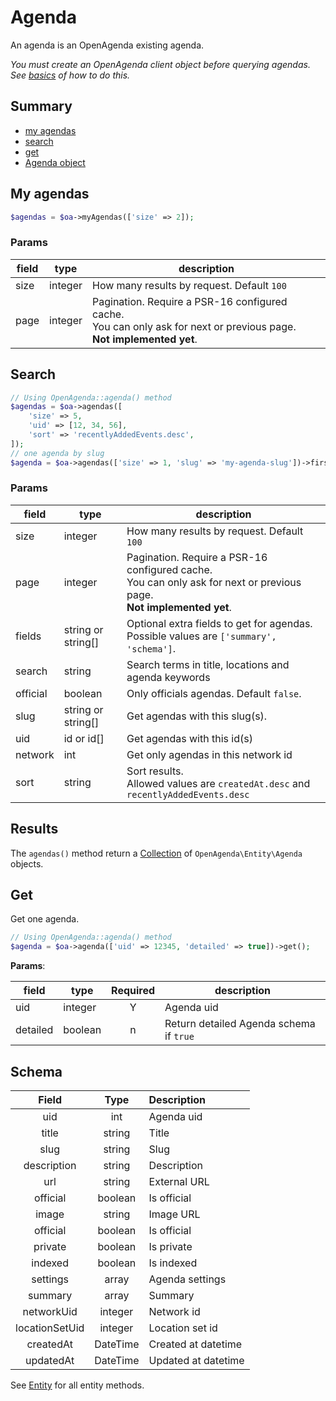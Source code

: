 # Agenda

An agenda is an OpenAgenda existing agenda.

_You must create an OpenAgenda client object before querying agendas._  
_See [basics](basics.md) of how to do this._

## Summary

* [my agendas](#my-agendas)
* [search](#search)
* [get](#get)
* [Agenda object](#schema)

## My agendas

```php
$agendas = $oa->myAgendas(['size' => 2]);
```

### Params

| field | type    | description                                                                                                                 |
|-------|---------|-----------------------------------------------------------------------------------------------------------------------------|
| size  | integer | How many results by request. Default `100`                                                                                  |
| page  | integer | Pagination. Require a PSR-16 configured cache.<br/>You can only ask for next or previous page.<br/>**Not implemented yet**. |

## Search

```php
// Using OpenAgenda::agenda() method
$agendas = $oa->agendas([
    'size' => 5,
    'uid' => [12, 34, 56],
    'sort' => 'recentlyAddedEvents.desc',
]);
// one agenda by slug
$agenda = $oa->agendas(['size' => 1, 'slug' => 'my-agenda-slug'])->first();
```

### Params

| field    | type               | description                                                                                                                 |
|----------|--------------------|-----------------------------------------------------------------------------------------------------------------------------|
| size     | integer            | How many results by request. Default `100`                                                                                  |
| page     | integer            | Pagination. Require a PSR-16 configured cache.<br/>You can only ask for next or previous page.<br/>**Not implemented yet**. |
| fields   | string or string[] | Optional extra fields to get for agendas.<br/>Possible values are `['summary', 'schema']`.                                  |
| search   | string             | Search terms in title, locations and agenda keywords                                                                        |
| official | boolean            | Only officials agendas. Default `false`.                                                                                    |
| slug     | string or string[] | Get agendas with this slug(s).                                                                                              |
| uid      | id or id[]         | Get agendas with this id(s)                                                                                                 |
| network  | int                | Get only agendas in this network id                                                                                         |
| sort     | string             | Sort results.<br/>Allowed values are `createdAt.desc` and `recentlyAddedEvents.desc`                                        |

## Results

The `agendas()` method return a [Collection](collection.md) of `OpenAgenda\Entity\Agenda` objects.

## Get

Get one agenda.

```php
// Using OpenAgenda::agenda() method
$agenda = $oa->agenda(['uid' => 12345, 'detailed' => true])->get();
```

**Params**:

| field    | type    | Required | description                             |
|----------|---------|:--------:|-----------------------------------------|
| uid      | integer |    Y     | Agenda uid                              |
| detailed | boolean |    n     | Return detailed Agenda schema if `true` |

## Schema

|     Field      |   Type   | Description         |
|:--------------:|:--------:|:--------------------|
|      uid       |   int    | Agenda uid          |
|     title      |  string  | Title               |
|      slug      |  string  | Slug                |
|  description   |  string  | Description         |
|      url       |  string  | External URL        |
|    official    | boolean  | Is official         |
|     image      |  string  | Image URL           |
|    official    | boolean  | Is official         |
|    private     | boolean  | Is private          |
|    indexed     | boolean  | Is indexed          |
|    settings    |  array   | Agenda settings     |
|    summary     |  array   | Summary             |
|   networkUid   | integer  | Network id          |
| locationSetUid | integer  | Location set id     |
|   createdAt    | DateTime | Created at datetime |
|   updatedAt    | DateTime | Updated at datetime |

See [Entity](entity.md) for all entity methods.
